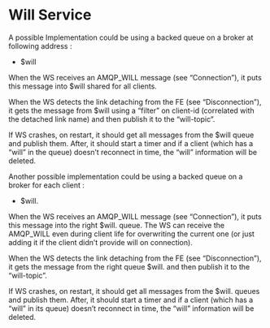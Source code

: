 # Will Service

A possible Implementation could be using a backed queue on a broker at following address :

* $will

When the WS receives an AMQP_WILL message (see “Connection”), it puts this message into $will shared for all clients.

When the WS detects the link detaching from the FE (see “Disconnection”), it gets the message from $will using a “filter” on client-id (correlated with the detached link name)  and then publish it to the “will-topic”.

If WS crashes, on restart, it should get all messages from the $will queue and publish them. After, it should start a timer and if a client (which has a “will” in the queue) doesn’t reconnect in time, the “will” information will be deleted.

Another possible implementation could be using a backed queue on a broker for each client :

* $will.<client-id>

When the WS receives an AMQP_WILL message (see “Connection”), it puts this message into the right $will.<client-id> queue. The WS can receive the AMQP_WILL even during client life for overwriting the current one (or just adding it if the client didn’t provide will on connection).

When the WS detects the link detaching from the FE (see “Disconnection”), it gets the message from the right queue $will.<client-id> and then publish it to the “will-topic”.

If WS crashes, on restart, it should get all messages from the $will.<client-id> queues and publish them. After, it should start a timer and if a client (which has a “will” in its queue) doesn’t reconnect in time, the “will” information will be deleted.
